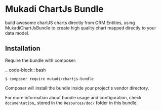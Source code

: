 Mukadi ChartJs Bundle
=================
build awesome chartJS charts directly from ORM Entities, using MukadiChartJsBundle to create
high quality chart mapped directly to your data model.

Installation
------------

Require the bundle with composer:

.. code-block:: bash

    $ composer require mukadi/chartjs-bundle
    
Composer will install the bundle inside your project's vendor directory.

For more information about bundle usage and configuration, check `documentation`_ stored in the `Resources/doc/` folder in this bundle.